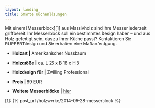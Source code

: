 ```yaml
---
layout: landing
title: Smarte Küchenlösungen
---
```


Mit einem [Messerblock][1] aus Massivholz sind Ihre Messer jederzeit griffbereit.
Ihr Messerblock soll ein bestimmtes Design haben – und aus Holz gefertigt sein,
das zu Ihrer Küche passt?
Kontaktieren Sie RUPPERTdesign und Sie erhalten eine Maßanfertigung.

- **Holzart \|** Amerikanischer Nussbaum
- **Holzgröße \|** ca. L 26 x B 18 x H 8
- **Holzdesign für \|** Zwilling Professional
- **Preis \|** 89 EUR

- **Weitere Messerblöcke \|** <a href="{{ site.baseurl }}/holzwerke">hier</a>

[1]: {% post_url /holzwerke/2014-09-28-messerblock %}
